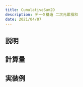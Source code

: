 ```yaml
---
title: CumulativeSum2D
description: データ構造 二次元累積和
date: 2021/04/07
---
```


## 説明

## 計算量

## 実装例

```cpp import=/assets/Library/data-structure/cumulativesum2d.cpp
```
